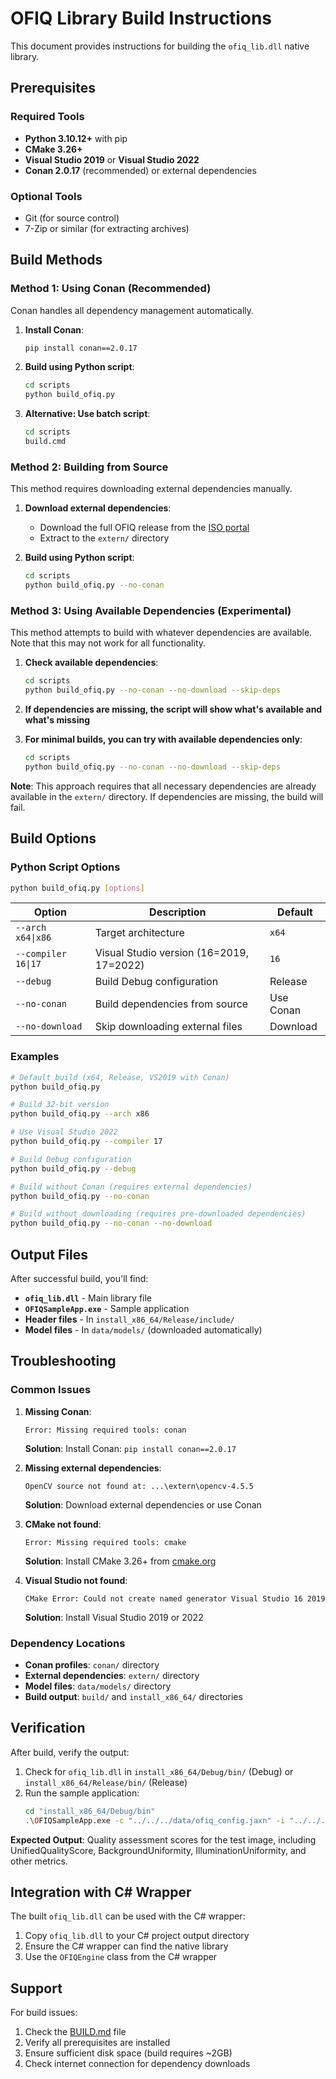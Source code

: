 # OFIQ Library Build Instructions

This document provides instructions for building the `ofiq_lib.dll` native library.

## Prerequisites

### Required Tools
- **Python 3.10.12+** with pip
- **CMake 3.26+**
- **Visual Studio 2019** or **Visual Studio 2022**
- **Conan 2.0.17** (recommended) or external dependencies

### Optional Tools
- Git (for source control)
- 7-Zip or similar (for extracting archives)

## Build Methods

### Method 1: Using Conan (Recommended)

Conan handles all dependency management automatically.

1. **Install Conan**:
   ```bash
   pip install conan==2.0.17
   ```

2. **Build using Python script**:
   ```bash
   cd scripts
   python build_ofiq.py
   ```

3. **Alternative: Use batch script**:
   ```bash
   cd scripts
   build.cmd
   ```

### Method 2: Building from Source

This method requires downloading external dependencies manually.

1. **Download external dependencies**:
   - Download the full OFIQ release from the [ISO portal](https://standards.iso.org/iso-iec/29794/-5/ed-1/en/OFIQ-Release.zip)
   - Extract to the `extern/` directory

2. **Build using Python script**:
   ```bash
   cd scripts
   python build_ofiq.py --no-conan
   ```

### Method 3: Using Available Dependencies (Experimental)

This method attempts to build with whatever dependencies are available. Note that this may not work for all functionality.

1. **Check available dependencies**:
   ```bash
   cd scripts
   python build_ofiq.py --no-conan --no-download --skip-deps
   ```

2. **If dependencies are missing, the script will show what's available and what's missing**

3. **For minimal builds, you can try with available dependencies only**:
   ```bash
   cd scripts
   python build_ofiq.py --no-conan --no-download --skip-deps
   ```

**Note**: This approach requires that all necessary dependencies are already available in the `extern/` directory. If dependencies are missing, the build will fail.

## Build Options

### Python Script Options

```bash
python build_ofiq.py [options]
```

| Option              | Description                              | Default   |
| ------------------- | ---------------------------------------- | --------- |
| `--arch x64\|x86`   | Target architecture                      | `x64`     |
| `--compiler 16\|17` | Visual Studio version (16=2019, 17=2022) | `16`      |
| `--debug`           | Build Debug configuration                | Release   |
| `--no-conan`        | Build dependencies from source           | Use Conan |
| `--no-download`     | Skip downloading external files          | Download  |

### Examples

```bash
# Default build (x64, Release, VS2019 with Conan)
python build_ofiq.py

# Build 32-bit version
python build_ofiq.py --arch x86

# Use Visual Studio 2022
python build_ofiq.py --compiler 17

# Build Debug configuration
python build_ofiq.py --debug

# Build without Conan (requires external dependencies)
python build_ofiq.py --no-conan

# Build without downloading (requires pre-downloaded dependencies)
python build_ofiq.py --no-conan --no-download
```

## Output Files

After successful build, you'll find:

- **`ofiq_lib.dll`** - Main library file
- **`OFIQSampleApp.exe`** - Sample application
- **Header files** - In `install_x86_64/Release/include/`
- **Model files** - In `data/models/` (downloaded automatically)

## Troubleshooting

### Common Issues

1. **Missing Conan**:
   ```
   Error: Missing required tools: conan
   ```
   **Solution**: Install Conan: `pip install conan==2.0.17`

2. **Missing external dependencies**:
   ```
   OpenCV source not found at: ...\extern\opencv-4.5.5
   ```
   **Solution**: Download external dependencies or use Conan

3. **CMake not found**:
   ```
   Error: Missing required tools: cmake
   ```
   **Solution**: Install CMake 3.26+ from [cmake.org](https://cmake.org/)

4. **Visual Studio not found**:
   ```
   CMake Error: Could not create named generator Visual Studio 16 2019
   ```
   **Solution**: Install Visual Studio 2019 or 2022

### Dependency Locations

- **Conan profiles**: `conan/` directory
- **External dependencies**: `extern/` directory
- **Model files**: `data/models/` directory
- **Build output**: `build/` and `install_x86_64/` directories

## Verification

After build, verify the output:

1. Check for `ofiq_lib.dll` in `install_x86_64/Debug/bin/` (Debug) or `install_x86_64/Release/bin/` (Release)
2. Run the sample application:
   ```bash
   cd "install_x86_64/Debug/bin"
   .\OFIQSampleApp.exe -c "../../../data/ofiq_config.jaxn" -i "../../../data/tests/images/b-01-smile.png"
   ```

**Expected Output**: Quality assessment scores for the test image, including UnifiedQualityScore, BackgroundUniformity, IlluminationUniformity, and other metrics.

## Integration with C# Wrapper

The built `ofiq_lib.dll` can be used with the C# wrapper:

1. Copy `ofiq_lib.dll` to your C# project output directory
2. Ensure the C# wrapper can find the native library
3. Use the `OFIQEngine` class from the C# wrapper

## Support

For build issues:
1. Check the [BUILD.md](../BUILD.md) file
2. Verify all prerequisites are installed
3. Ensure sufficient disk space (build requires ~2GB)
4. Check internet connection for dependency downloads
